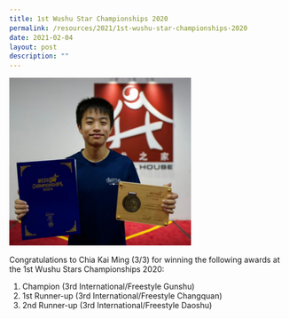 ```yaml
---
title: 1st Wushu Star Championships 2020
permalink: /resources/2021/1st-wushu-star-championships-2020
date: 2021-02-04
layout: post
description: ""
---
```

<img src="/images/Wushu.jpeg" 
     style="width:65%">


Congratulations to Chia Kai Ming (3/3) for winning the following awards at the 1st Wushu Stars Championships 2020:

1. Champion (3rd International/Freestyle Gunshu)
2. 1st Runner-up (3rd International/Freestyle Changquan)
3. 2nd Runner-up (3rd International/Freestyle Daoshu)